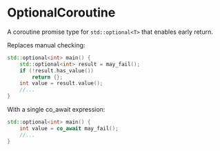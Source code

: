 # OptionalCoroutine
A coroutine promise type for `std::optional<T>` that enables early return.

Replaces manual checking:

```cpp
std::optional<int> main() {
    std::optional<int> result = may_fail();
    if (!result.has_value())
        return {};
    int value = result.value();
    //...
}
```

With a single co_await expression:


```cpp
std::optional<int> main() {
    int value = co_await may_fail();
    //...
}
```

